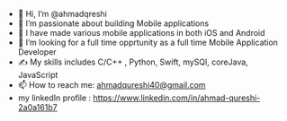 - 👋 Hi, I’m @ahmadqreshi
- 👀 I’m passionate about building Mobile applications
- 🌱 I have made various mobile applications in both iOS and Android
- 💞️ I’m looking for a full time opprtunity as a full time Mobile Application Developer
- ✍️ My skills includes C/C++ , Python, Swift, mySQl, coreJava, JavaScript
- 📫 How to reach me: ahmadqureshi40@gmail.com
- my linkedIn profile : https://www.linkedin.com/in/ahmad-qureshi-2a0a161b7

<!---
ahmadqreshi/ahmadqreshi is a ✨ special ✨ repository because its `README.md` (this file) appears on your GitHub profile.
You can click the Preview link to take a look at your changes.
--->
